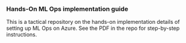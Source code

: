 ### Hands-On ML Ops implementation guide

This is a tactical repository on the hands-on implementation details of setting up ML Ops on Azure. See the PDF in the repo for step-by-step instructions.